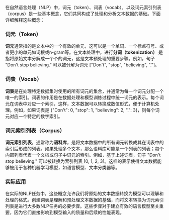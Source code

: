 在自然语言处理（NLP）中，词元（token）、词表（vocab），以及词元索引列表（corpus）是一些基本概念，它们共同构成了处理和分析文本数据的基础。下面详细解释这些概念：

### 词元（Token）

**词元**通常指的是文本中的一个有效的单元，这可以是一个单词、一个标点符号、或者更小的单元如词根或n-gram等。在文本处理中，进行**分词（tokenization）** 是指将原始文本分解成一个个的词元，这是文本预处理的重要步骤。例如，句子 "Don't stop believing." 可以被分解为词元 ["Don't", "stop", "believing", "."]。

### 词表（Vocab）

**词表**是在处理特定数据集时使用的所有词元的集合，并通常为每一个词元分配一个唯一的索引。词表的作用是在数据处理和模型训练过程中统一词元的表示。每个词元在词表中对应一个索引，这样，文本数据可以转换成数值形式，便于计算机处理。例如，如果词表是 {"Don't": 0, "stop": 1, "believing": 2, ".": 3}，则每个词元对应一个特定的数字索引。

### 词元索引列表（Corpus）

**词元索引列表**，通常称为**语料库**，是将文本数据中的所有词元转换成其在词表中的索引后形成的列表。如果处理多个文本，那么语料库可能是一个列表的列表；每个内部列表代表一个文档或句子中词元的索引。例如，基于上述词表，句子 "Don't stop believing." 可以被转换为索引列表 [0, 1, 2, 3]。这样的表示使得文本数据能够被用于各种机器学习模型，如语言模型、文本分类器等。

### 实际应用

在实际的NLP任务中，这些概念允许我们将原始的文本数据转换为模型可以理解和处理的格式。创建词表是理解和预处理文本数据的基础，而将文本转换为词元索引列表是进行大多数NLP任务的必要步骤。这些步骤对于建立有效的语言模型至关重要，因为它们直接影响到模型输入的质量和后续的性能表现。